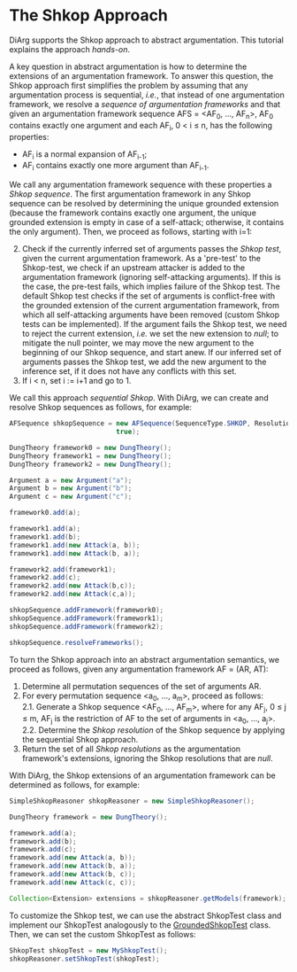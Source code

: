 # The Shkop Approach
DiArg supports the Shkop approach to abstract argumentation.
This tutorial explains the approach *hands-on*.

A key question in abstract argumentation is how to determine the extensions of an argumentation framework.
To answer this question, the Shkop approach first simplifies the problem by assuming that any argumentation process is
sequential, *i.e.*, that instead of one argumentation framework, we resolve a *sequence of argumentation frameworks* and
that given an argumentation framework sequence AFS = <AF<sub>0</sub>, ..., AF<sub>n</sub>>, AF<sub>0</sub> contains
exactly one argument and each AF<sub>i</sub>, 0 < i &le; n, has the following properties:

* AF<sub>i</sub> is a normal expansion of AF<sub>i-1</sub>;
* AF<sub>i</sub> contains exactly one more argument than AF<sub>i-1</sub>.

We call any argumentation framework sequence with these properties a *Shkop sequence*. The first argumentation framework
in any Shkop sequence can be resolved by determining the unique grounded extension (because the framework contains
exactly one argument, the unique grounded extension is empty in case of a self-attack; otherwise, it contains the only
argument). Then, we proceed as follows, starting with i=1:

2. Check if the currently inferred set of arguments passes the *Shkop test*, given the current argumentation framework.
   As a 'pre-test' to the Shkop-test, we check if an upstream attacker is added to the argumentation framework
   (ignoring self-attacking arguments). If this is the case, the pre-test fails, which implies failure of the Shkop
   test. The default Shkop test checks if the set of arguments is conflict-free with the grounded extension of the
   current argumentation framework, from which all self-attacking arguments have been removed (custom Shkop tests can be
   implemented). If the argument fails the Shkop test, we need to reject the current extension, *i.e.* we set the new
   extension to *null*; to mitigate the null pointer, we may move the new argument to the beginning of our Shkop 
   sequence, and start anew. If our inferred set of arguments passes the Shkop test, we add the new argument to the
   inference set, if it does not have any conflicts with this set.
3. If i < n, set i := i+1 and go to 1.

We call this approach *sequential Shkop*.
With DiArg, we can create and resolve Shkop sequences as follows, for example:

```java
AFSequence shkopSequence = new AFSequence(SequenceType.SHKOP, ResolutionType.SHKOP, new Semantics(SemanticsType.SHKOP),
                           true);

DungTheory framework0 = new DungTheory();
DungTheory framework1 = new DungTheory();
DungTheory framework2 = new DungTheory();

Argument a = new Argument("a");
Argument b = new Argument("b");
Argument c = new Argument("c");

framework0.add(a);

framework1.add(a);
framework1.add(b);
framework1.add(new Attack(a, b));
framework1.add(new Attack(b, a));

framework2.add(framework1);
framework2.add(c);
framework2.add(new Attack(b,c));
framework2.add(new Attack(c,a));

shkopSequence.addFramework(framework0);
shkopSequence.addFramework(framework1);
shkopSequence.addFramework(framework2);

shkopSequence.resolveFrameworks();

```

To turn the Shkop approach into an abstract argumentation semantics, we proceed as follows, given any argumentation
framework AF = (AR, AT):

1. Determine all permutation sequences of the set of arguments AR.
2. For every permutation sequence <a<sub>0</sub>, ..., a<sub>m</sub>>, proceed as follows:  
    2.1.  Generate a Shkop sequence <AF<sub>0</sub>, ..., AF<sub>m</sub>>, where for any AF<sub>j</sub>,
          0 &le; j &le; m, AF<sub>j</sub> is the restriction of AF to the set of arguments in
          <a<sub>0</sub>, ..., a<sub>j</sub>>.  
    2.2.  Determine the *Shkop resolution* of the Shkop sequence by applying the sequential Shkop approach.
3. Return the set of all *Shkop resolutions* as the argumentation framework's extensions, ignoring the Shkop
   resolutions that are *null*.

With DiArg, the Shkop extensions of an argumentation framework can be determined as follows, for example:

```java
SimpleShkopReasoner shkopReasoner = new SimpleShkopReasoner();

DungTheory framework = new DungTheory();

framework.add(a);
framework.add(b);
framework.add(c);
framework.add(new Attack(a, b));
framework.add(new Attack(b, a));
framework.add(new Attack(b, c));
framework.add(new Attack(c, c));

Collection<Extension> extensions = shkopReasoner.getModels(framework);
```
   
To customize the Shkop test, we can use the abstract ShkopTest class and implement our ShkopTest analogously to the
[GroundedShkopTest](./src/main/java/diarg/GroundedShkopTest.java) class. Then, we can set the custom ShkopTest as
follows:

```java
ShkopTest shkopTest = new MyShkopTest();
shkopReasoner.setShkopTest(shkopTest);
```

